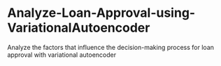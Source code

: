 # Analyze-Loan-Approval-using-VariationalAutoencoder
Analyze the factors that influence the decision-making process for loan approval with variational autoencoder
